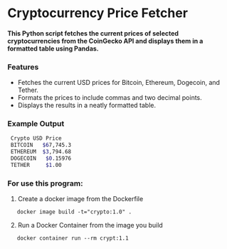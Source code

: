 # Cryptocurrency Price Fetcher
#### This Python script fetches the current prices of selected cryptocurrencies from the CoinGecko API and displays them in a formatted table using Pandas.
### Features
- Fetches the current USD prices for Bitcoin, Ethereum, Dogecoin, and Tether.
- Formats the prices to include commas and two decimal points.
- Displays the results in a neatly formatted table.

### Example Output
```bash
 Crypto USD Price
 BITCOIN   $67,745.3
 ETHEREUM  $3,794.68 
 DOGECOIN   $0.15976
 TETHER     $1.00

```
### For use this program:
1. Create a docker image from the Dockerfile
```
   docker image build -t="crypto:1.0" .
```
2. Run a Docker Container from the image you build
```
   docker container run --rm crypt:1.1
```

